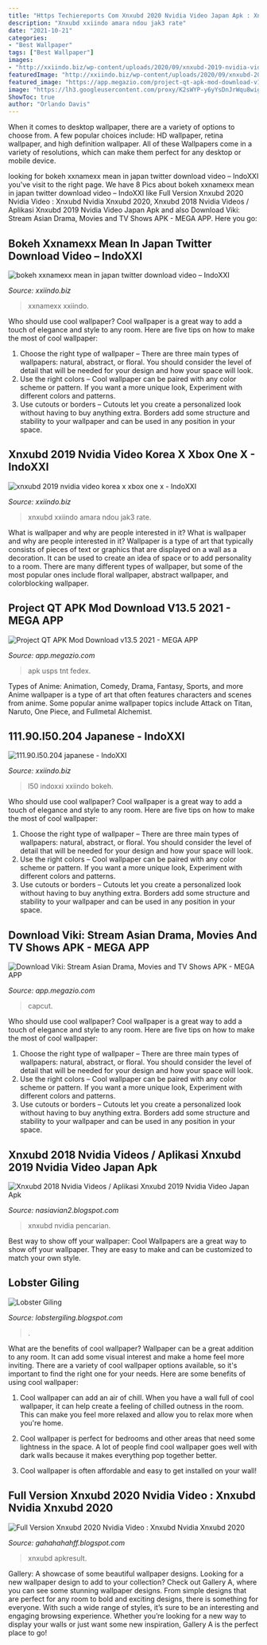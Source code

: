 ```yaml
---
title: "Https Techiereports Com Xnxubd 2020 Nvidia Video Japan Apk : Xnxubd Nvidia Pencarian"
description: "Xnxubd xxiindo amara ndou jak3 rate"
date: "2021-10-21"
categories:
- "Best Wallpaper"
tags: ["Best Wallpaper"]
images:
- "http://xxiindo.biz/wp-content/uploads/2020/09/xnxubd-2019-nvidia-video-korea-x-xbox-one-x.jpg"
featuredImage: "http://xxiindo.biz/wp-content/uploads/2020/09/xnxubd-2019-nvidia-video-korea-x-xbox-one-x.jpg"
featured_image: "https://app.megazio.com/project-qt-apk-mod-download-v13-5-2021/download-package-tracker-fedex-usps-ups-wish-dhl-tnt-apk.jpeg"
image: "https://lh3.googleusercontent.com/proxy/K2sWYP-y6yYsDnJrWqu8wigaTmkHzDfOtnJdREYFETr_q_ti9t6NW3lpObjJ3mq-L_KLukfeDqeyXP60_lC9k9uFnIW0aHTxpzcNSl08XcKcuvVx-1ZkxJYWhrdEK_OP0m_pUkCJbtDH3-XzhH7S-KoUfBY5g0C_FZboxQnTEh4C8Z77=w1200-h630-p-k-no-nu"
ShowToc: true
author: "Orlando Davis"
---
```



When it comes to desktop wallpaper, there are a variety of options to choose from. A few popular choices include: HD wallpaper, retina wallpaper, and high definition wallpaper. All of these Wallpapers come in a variety of resolutions, which can make them perfect for any desktop or mobile device. 

	

		
looking for bokeh xxnamexx mean in japan twitter download video – IndoXXI you've visit to the right page. We have 8 Pics about bokeh xxnamexx mean in japan twitter download video – IndoXXI like Full Version Xnxubd 2020 Nvidia Video : Xnxubd Nvidia Xnxubd 2020, Xnxubd 2018 Nvidia Videos / Aplikasi Xnxubd 2019 Nvidia Video Japan Apk and also Download Viki: Stream Asian Drama, Movies and TV Shows APK - MEGA APP. Here you go:
		
    
## Bokeh Xxnamexx Mean In Japan Twitter Download Video – IndoXXI

<img loading=lazy src="https://xxiindo.biz/wp-content/uploads/2020/08/bokeh-xxnamexx-mean-in-japan-twitter-download-video.jpg" onerror="this.onerror=null;this.src='https://tse4.mm.bing.net/th?id=OIP.Ze-BJMDSEV54l5fxlU_FFAAAAA&amp;pid=15.1';" alt="bokeh xxnamexx mean in japan twitter download video – IndoXXI">

_Source: xxiindo.biz_

>xxnamexx xxiindo. 

	

Who should use cool wallpaper?
Cool wallpaper is a great way to add a touch of elegance and style to any room. Here are five tips on how to make the most of cool wallpaper: 
1) Choose the right type of wallpaper – There are three main types of wallpapers: natural, abstract, or floral. You should consider the level of detail that will be needed for your design and how your space will look. 
2) Use the right colors – Cool wallpaper can be paired with any color scheme or pattern. If you want a more unique look, Experiment with different colors and patterns. 
3) Use cutouts or borders – Cutouts let you create a personalized look without having to buy anything extra. Borders add some structure and stability to your wallpaper and can be used in any position in your space.

    
## Xnxubd 2019 Nvidia Video Korea X Xbox One X - IndoXXI

<img loading=lazy src="http://xxiindo.biz/wp-content/uploads/2020/09/xnxubd-2019-nvidia-video-korea-x-xbox-one-x.jpg" onerror="this.onerror=null;this.src='https://tse1.mm.bing.net/th?id=OIP.JwGLbw2sHaPpy7Rv9QlAjAAAAA&amp;pid=15.1';" alt="xnxubd 2019 nvidia video korea x xbox one x - IndoXXI">

_Source: xxiindo.biz_

>xnxubd xxiindo amara ndou jak3 rate. 

	

What is wallpaper and why are people interested in it?
What is wallpaper and why are people interested in it?
Wallpaper is a type of art that typically consists of pieces of text or graphics that are displayed on a wall as a decoration. It can be used to create an idea of space or to add personality to a room. There are many different types of wallpaper, but some of the most popular ones include floral wallpaper, abstract wallpaper, and colorblocking wallpaper.

    
## Project QT APK Mod Download V13.5 2021 - MEGA APP

<img loading=lazy src="https://app.megazio.com/project-qt-apk-mod-download-v13-5-2021/download-package-tracker-fedex-usps-ups-wish-dhl-tnt-apk.jpeg" onerror="this.onerror=null;this.src='https://tse3.mm.bing.net/th?id=OIP.1xmTg19CqFHJpdDqujftbgHaD4&amp;pid=15.1';" alt="Project QT APK Mod Download v13.5 2021 - MEGA APP">

_Source: app.megazio.com_

>apk usps tnt fedex. 

	

Types of Anime: Animation, Comedy, Drama, Fantasy, Sports, and more
Anime wallpaper is a type of art that often features characters and scenes from anime. Some popular anime wallpaper topics include Attack on Titan, Naruto, One Piece, and Fullmetal Alchemist.

    
## 111.90.l50.204 Japanese - IndoXXI

<img loading=lazy src="https://xxiindo.biz/wp-content/uploads/2020/10/111.90.l50.204-japanese.jpg" onerror="this.onerror=null;this.src='https://tse1.mm.bing.net/th?id=OIP.xYZGdbS2_j1Gr6bd4j022gHaEx&amp;pid=15.1';" alt="111.90.l50.204 japanese - IndoXXI">

_Source: xxiindo.biz_

>l50 indoxxi xxiindo bokeh. 

	

Who should use cool wallpaper?
Cool wallpaper is a great way to add a touch of elegance and style to any room. Here are five tips on how to make the most of cool wallpaper: 
1) Choose the right type of wallpaper – There are three main types of wallpapers: natural, abstract, or floral. You should consider the level of detail that will be needed for your design and how your space will look. 
2) Use the right colors – Cool wallpaper can be paired with any color scheme or pattern. If you want a more unique look, Experiment with different colors and patterns. 
3) Use cutouts or borders – Cutouts let you create a personalized look without having to buy anything extra. Borders add some structure and stability to your wallpaper and can be used in any position in your space.

    
## Download Viki: Stream Asian Drama, Movies And TV Shows APK - MEGA APP

<img loading=lazy src="https://app.megazio.com/download-viki-stream-asian-drama-movies-and-tv-shows-apk/download-capcut-apk.jpeg" onerror="this.onerror=null;this.src='https://tse4.mm.bing.net/th?id=OIP._VSL-7rzeE6Bi3fA4QrpawHaD4&amp;pid=15.1';" alt="Download Viki: Stream Asian Drama, Movies and TV Shows APK - MEGA APP">

_Source: app.megazio.com_

>capcut. 

	

Who should use cool wallpaper?
Cool wallpaper is a great way to add a touch of elegance and style to any room. Here are five tips on how to make the most of cool wallpaper: 
1) Choose the right type of wallpaper – There are three main types of wallpapers: natural, abstract, or floral. You should consider the level of detail that will be needed for your design and how your space will look. 
2) Use the right colors – Cool wallpaper can be paired with any color scheme or pattern. If you want a more unique look, Experiment with different colors and patterns. 
3) Use cutouts or borders – Cutouts let you create a personalized look without having to buy anything extra. Borders add some structure and stability to your wallpaper and can be used in any position in your space.

    
## Xnxubd 2018 Nvidia Videos / Aplikasi Xnxubd 2019 Nvidia Video Japan Apk

<img loading=lazy src="https://lh5.googleusercontent.com/proxy/5LtzSIDVcGSfQtbuV_EnNosfb1zU07dztHXnr347i1KZCzhLfKF_ruhl-RfzqDIpIPS94kXTukM0PnD6Dx1Ts0W_l4agKxhSTgG8hd6AUOISrHjpUKJBclkBqR0EnEjaMu-yVEeXQkNLMhl1MAPzd9SeDwqAqpembofYTBmh8QXazxLkrGkwobpF-HWU9HHrPj8=w1200-h630-p-k-no-nu" onerror="this.onerror=null;this.src='https://tse1.mm.bing.net/th?id=OIP.0YIbeNMaKt8ycbxIpGcIfgHaEK&amp;pid=15.1';" alt="Xnxubd 2018 Nvidia Videos / Aplikasi Xnxubd 2019 Nvidia Video Japan Apk">

_Source: nasiavian2.blogspot.com_

>xnxubd nvidia pencarian. 

	

Best way to show off your wallpaper:
Cool Wallpapers are a great way to show off your wallpaper. They are easy to make and can be customized to match your own style.

    
## Lobster Giling

<img loading=lazy src="https://lh3.googleusercontent.com/proxy/K2sWYP-y6yYsDnJrWqu8wigaTmkHzDfOtnJdREYFETr_q_ti9t6NW3lpObjJ3mq-L_KLukfeDqeyXP60_lC9k9uFnIW0aHTxpzcNSl08XcKcuvVx-1ZkxJYWhrdEK_OP0m_pUkCJbtDH3-XzhH7S-KoUfBY5g0C_FZboxQnTEh4C8Z77=w1200-h630-p-k-no-nu" onerror="this.onerror=null;this.src='https://tse2.mm.bing.net/th?id=OIP.4VSzk5ztBKra32442_V8swHaD4&amp;pid=15.1';" alt="Lobster Giling">

_Source: lobstergiling.blogspot.com_

>. 

	

What are the benefits of cool wallpaper?
Wallpaper can be a great addition to any room. It can add some visual interest and make a home feel more inviting. There are a variety of cool wallpaper options available, so it's important to find the right one for your needs. Here are some benefits of using cool wallpaper: 
1. Cool wallpaper can add an air of chill. When you have a wall full of cool wallpaper, it can help create a feeling of chilled outness in the room. This can make you feel more relaxed and allow you to relax more when you're home. 

2. Cool wallpaper is perfect for bedrooms and other areas that need some lightness in the space. A lot of people find cool wallpaper goes well with dark walls because it makes everything pop together better. 

3. Cool wallpaper is often affordable and easy to get installed on your wall!

    
## Full Version Xnxubd 2020 Nvidia Video : Xnxubd Nvidia Xnxubd 2020

<img loading=lazy src="https://apkresult.com/Logos/13AL Apkresult.jpg" onerror="this.onerror=null;this.src='https://tse4.mm.bing.net/th?id=OIP.edlABBS_X6EZOTDG_7Vy5AAAAA&amp;pid=15.1';" alt="Full Version Xnxubd 2020 Nvidia Video : Xnxubd Nvidia Xnxubd 2020">

_Source: gahahahahff.blogspot.com_

>xnxubd apkresult. 

	

Gallery: A showcase of some beautiful wallpaper designs.
Looking for a new wallpaper design to add to your collection? Check out Gallery A, where you can see some stunning wallpaper designs. From simple designs that are perfect for any room to bold and exciting designs, there is something for everyone. With such a wide range of styles, it’s sure to be an interesting and engaging browsing experience. Whether you’re looking for a new way to display your walls or just want some new inspiration, Gallery A is the perfect place to go!





	
	
